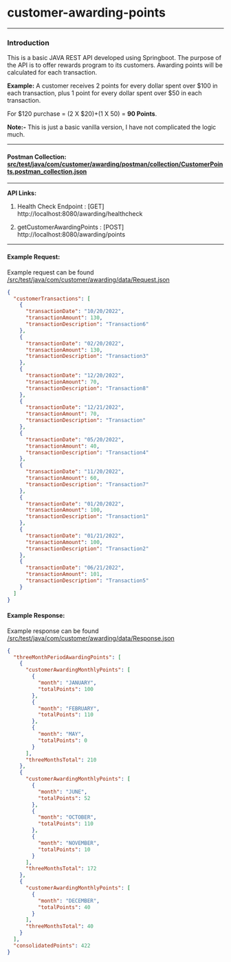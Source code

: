 # customer-awarding-points

***

### Introduction

This is a basic  JAVA REST API developed using Springboot. The purpose of the API is to offer rewards program to its customers. Awarding points will be calculated for each transaction.

**Example:** A customer receives 2 points for every dollar spent over $100 in each transaction, plus 1 point for every dollar spent over $50 in each transaction.

For $120 purchase = (2 X $20)+(1 X 50) = **90 Points**.

**Note:-** This is just a basic vanilla version, I have not complicated the logic much.

***
#### Postman Collection: [src/test/java/com/customer/awarding/postman/collection/CustomerPoints.postman_collection.json](src/test/java/com/customer/awarding/postman/collection/CustomerPoints.postman_collection.json)

***
**API Links:**

1. Health Check Endpoint : [GET] http://localhost:8080/awarding/healthcheck

2. getCustomerAwardingPoints : [POST] http://localhost:8080/awarding/points

***

#### Example Request:

Example request can be found [/src/test/java/com/customer/awarding/data/Request.json](/src/test/java/com/customer/awarding/data/Request.json)

```json
{
  "customerTransactions": [
    {
      "transactionDate": "10/20/2022",
      "transactionAmount": 130,
      "transactionDescription": "Transaction6"
    },
    {
      "transactionDate": "02/20/2022",
      "transactionAmount": 130,
      "transactionDescription": "Transaction3"
    },
    {
      "transactionDate": "12/20/2022",
      "transactionAmount": 70,
      "transactionDescription": "Transaction8"
    },
    {
      "transactionDate": "12/21/2022",
      "transactionAmount": 70,
      "transactionDescription": "Transaction"
    },
    {
      "transactionDate": "05/20/2022",
      "transactionAmount": 40,
      "transactionDescription": "Transaction4"
    },
    {
      "transactionDate": "11/20/2022",
      "transactionAmount": 60,
      "transactionDescription": "Transaction7"
    },
    {
      "transactionDate": "01/20/2022",
      "transactionAmount": 100,
      "transactionDescription": "Transaction1"
    },
    {
      "transactionDate": "01/21/2022",
      "transactionAmount": 100,
      "transactionDescription": "Transaction2"
    },
    {
      "transactionDate": "06/21/2022",
      "transactionAmount": 101,
      "transactionDescription": "Transaction5"
    }
  ]
}
```

#### Example Response:

Example response can be found [/src/test/java/com/customer/awarding/data/Response.json](/src/test/java/com/customer/awarding/data/Response.json)

```json
{
  "threeMonthPeriodAwardingPoints": [
    {
      "customerAwardingMonthlyPoints": [
        {
          "month": "JANUARY",
          "totalPoints": 100
        },
        {
          "month": "FEBRUARY",
          "totalPoints": 110
        },
        {
          "month": "MAY",
          "totalPoints": 0
        }
      ],
      "threeMonthsTotal": 210
    },
    {
      "customerAwardingMonthlyPoints": [
        {
          "month": "JUNE",
          "totalPoints": 52
        },
        {
          "month": "OCTOBER",
          "totalPoints": 110
        },
        {
          "month": "NOVEMBER",
          "totalPoints": 10
        }
      ],
      "threeMonthsTotal": 172
    },
    {
      "customerAwardingMonthlyPoints": [
        {
          "month": "DECEMBER",
          "totalPoints": 40
        }
      ],
      "threeMonthsTotal": 40
    }
  ],
  "consolidatedPoints": 422
}
```
